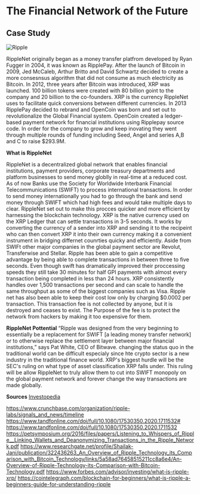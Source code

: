 # The Financial Network of the Future

## Case Study

![Ripple](https://cloudfront-us-east-1.images.arcpublishing.com/coindesk/KBO6JWAI2ZFDRNSLEX552UL62U.jpg)

RippleNet originally began as a money transfer platfrom developed by Ryan Fugger in 2004, it was known as RipplePay. After the launch of Bitcoin in 2009, Jed McCaleb, Arthur Britto and David Schwartz decided to create a more consesnsus algorithm that did not consume as much electricity as Bitcoin. In 2012, three years after Bitcoin was introduced, XRP was launched. 100 billion tokens were created with 80 billion goint to the company and 20 billion to the co-founders. XRP is the currency RippleNet uses to facilitate quick conversions between different currencies. In 2013 RipplePay decided to rebrand and OpenCoin was born and set out to revolutionalize the Global Financial system. OpenCoin created a ledger-based payment network for financial institutions using Ripplepay source code. In order for the company to grow and keep inovating they went through multiple rounds of funding including Seed, Angel and series A,B and C to raise $293.9M.

**What is RippleNet**

RippleNet is a decentralized global network that enables financial institutions, payment providers, corporate treasury departments and platform businesses to send money globlly in real-time at a reduced cost. As of now Banks use the Society for Worldwide Interbank Financial Telecommunications (SWIFT) to process international transactions. In order to send money internationally you had to go through the bank and send money through SWIFT which had high fees and would take multiple days to clear. RippleNet set out to make this procces quicker and more efficient by harnessing the blockchain technology. XRP is the native currency used on the XRP Ledger that can settle transactions in 3-5 seconds. It works by converting the currency of a sender into XRP and sending it to the recipeint who can then convert XRP it into their own currency making it a convenient instrument in bridging differnet counrties quicky and efficiently. Aside from SWIFt other major companies in the global payment sector are Revolut, Transferwise and Stellar. Ripple has been able to gain a competitive advantage by being able to complete transactions in between three to five seconds. Even though swift has dramatically improved their proccessing speeds they still take 30 minutes for half GPI payments with almost every transaction being completed in less than 24 hours. XRP consistently handles over 1,500 transactions per second and can scale to handle the same throughput as some of the biggest companies such as Visa. Ripple net has also been able to keep their cost low only by charging $0.0002 per transaction. This transaction fee is not collected by anyone, but it is destroyed  and ceases to exist. The Purpose of the fee is to protect the network from hackers by making it too expensive for them. 

**RippleNet Pottential**
“Ripple was designed from the very beginning to essentially be a replacement for SWIFT [a leading money transfer network] or to otherwise replace the settlement layer between major financial institutions,” says Pat White, CEO of Bitwave. changing the status quo in the traditional world can be difficult especialy since hte crypto sector is a new industry in the traditional finance world. XRP's biggest hurdle will be the SEC's ruling on what type of asset classification XRP falls under. This ruling will be allow RippleNet to truly allow them to cut into SWIFT monopoly on the global payment network and forever change the way transactions are made globally.



**Sources**
[Investopedia](https://www.investopedia.com/articles/personal-finance/102015/series-b-c-funding-what-it-all-means-and-how-it-works.asp)

https://www.crunchbase.com/organization/ripple-labs/signals_and_news/timeline
https://www.tandfonline.com/doi/full/10.1080/17530350.2020.1711532#
https://www.tandfonline.com/doi/full/10.1080/17530350.2020.1711532
https://petsymposium.org/2016/files/papers/Listening_to_Whispers_of_Ripple__Linking_Wallets_and_Deanonymizing_Transactions_in_the_Ripple_Network.pdf
https://www.researchgate.net/profile/Shailak-Jani/publication/322436263_An_Overview_of_Ripple_Technology_its_Comparison_with_Bitcoin_Technology/links/5a58ad76458515211cc8a6e4/An-Overview-of-Ripple-Technology-its-Comparison-with-Bitcoin-Technology.pdf
https://www.forbes.com/advisor/investing/what-is-ripple-xrp/
https://cointelegraph.com/blockchain-for-beginners/what-is-ripple-a-beginners-guide-for-understanding-ripple
